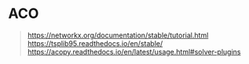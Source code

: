 # ACO
>https://networkx.org/documentation/stable/tutorial.html
>https://tsplib95.readthedocs.io/en/stable/
>https://acopy.readthedocs.io/en/latest/usage.html#solver-plugins
